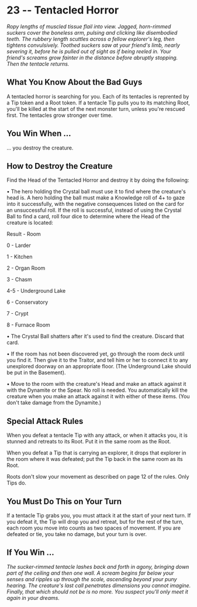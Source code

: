 # 23 -- Tentacled Horror

_Ropy lengths of muscled tissue flail into view. Jagged, horn-rimmed suckers cover the boneless arm, pulsing and clicking like disembodied teeth. The rubbery length scuttles across a fellow explorer's leg, then tightens convulsively. Toothed suckers saw at your friend's limb, nearly severing it, before he is pulled out of sight as if being reeled in. Your friend's screams grow fainter in the distance before abruptly stopping. Then the tentacle returns._

## What You Know About the Bad Guys

A tentacled horror is searching for you. Each of its tentacles is reprented by a Tip token and a Root token. If a tentacle Tip pulls you to its matching Root, you'll be killed at the start of the next monster turn, unless you're rescued first. The tentacles grow stronger over time.

## You Win When ...

... you destroy the creature.

## How to Destroy the Creature

Find the Head of the Tentacled Horror and destroy it by doing the following:

• The hero holding the Crystal ball must use it to find where the creature's head is. A hero holding the ball must make a Knowledge roll of 4+ to gaze into it successfully, with the negative consequences listed on the card for an unsuccessful roll. If the roll is successful, instead of using the Crystal Ball to find a card, roll four dice to determine where the Head of the creature is located:

Result - Room

0 - Larder

1 - Kitchen

2 - Organ Room

3 - Chasm

4-5 - Underground Lake

6 - Conservatory

7 - Crypt

8 - Furnace Room

• The Crystal Ball shatters after it's used to find the creature. Discard that card.

• If the room has not been discovered yet, go through the room deck until you find it. Then give it to the Traitor, and tell him or her to connect it to any unexplored doorway on an appropriate floor. (The Underground Lake should be put in the Basement).

• Move to the room with the creature's Head and make an attack against it with the Dynamite or the Spear. No roll is needed. You automatically kill the creature when you make an attack against it with either of these items. (You don't take damage from the Dynamite.)

## Special Attack Rules

When you defeat a tentacle Tip with any attack, or when it attacks you, it is stunned and retreats to its Root. Put it in the same room as the Root.

When you defeat a Tip that is carrying an explorer, it drops that explorer in the room where it was defeated; put the Tip back in the same room as its Root.

Roots don't slow your movement as described on page 12 of the rules. Only Tips do.

## You Must Do This on Your Turn

If a tentacle Tip grabs you, you must attack it at the start of your next turn. If you defeat it, the Tip will drop you and retreat, but for the rest of the turn, each room you move into counts as two spaces of movement. If you are defeated or tie, you take no damage, but your turn is over.

## If You Win ...

_The sucker-rimmed tentacle lashes back and forth in agony, bringing down part of the ceiling and then one wall. A scream begins far below your senses and ripples up through the scale, ascending beyond your puny hearing. The creature's last call penetrates dimensions you cannot imagine._
_Finally, that which should not be is no more. You suspect you'll only meet it again in your dreams._